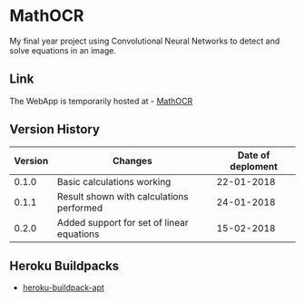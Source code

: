 # MathOCR
My final year project using Convolutional Neural Networks to detect and solve equations in an image.

## Link
The WebApp is temporarily hosted at - [MathOCR](http://mathcam.herokuapp.com/)

## __Version History__
Version | Changes | Date of deploment
------- | ------- | ----------
0.1.0 | Basic calculations working | 22-01-2018
0.1.1 | Result shown with calculations performed | 24-01-2018
0.2.0 | Added support for set of linear equations | 15-02-2018

## Heroku Buildpacks

* [heroku-buildpack-apt](https://github.com/heroku/heroku-buildpack-apt)
